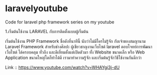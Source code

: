 # laravelyoutube
Code for laravel php framework series on my youtube

1.เริ่มต้นใช้งาน LARAVEL กับการติดตั้งแบบผู้เริ่มต้น

เริ่มต้นใช้งาน PHP Framework ชื่อดังที่นาทีนี้ นับว่าไม่มีใครไม่รู้จัก  กับเจ้าของสมญานาม Laravel Framework สำหรับช่างศิลปะ ผู้เชียวชาญงานเว็บไซต์ laravel ตอบโจทย์การพัฒนาเว็บไซต์ ได้ครอบคลุม ทั่วถึง และดีเยี่ยมตั้งแต่เปิดตัวมา ทั้ง Website ขนาดเล็ก หรือ Web Application ขนาดใหญ่โตก็ทำได้ดี เรามาทำความรู้จัก และเริ่มต้นรู้จักวิธีใช้งานกันดีกว่า

Link :: https://www.youtube.com/watch?v=WHAYgi3j-dU

